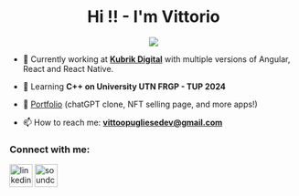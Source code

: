 <h1 align="center">Hi !! - I'm Vittorio</h1>

<p align="center">
  <img src="https://readme-typing-svg.herokuapp.com/?color=c33BIF7&size=28&duration=6000&width=552&lines=Frontend+developer+from+Argentina">
</p>

- 🔭 Currently working at [**Kubrik Digital**](https://www.linkedin.com/company/kubrik-digital/mycompany/)  with multiple versions of Angular, React and React Native.

- 🌱 Learning **C++ on University UTN FRGP - TUP 2024**

- 🤩 [Portfolio](https://vittoriop.dev/)  (chatGPT clone, NFT selling page, and more apps!)

- 📫 How to reach me: **vittoopugliesedev@gmail.com**

<h3 align="left">Connect with me:</h3>
<p align="left">
<a href="https://www.linkedin.com/in/vittoopugliese" target="_blank" ><img align="center" src="https://cdn-icons-png.flaticon.com/512/145/145807.png" alt="linkedin" height="40" width="40" /></a>
<a href="https://soundcloud.com/vittoopugliese" target="_blank" ><img align="center" src="https://cdn-icons-png.flaticon.com/512/145/145809.png" alt="soundcloud" height="40" width="40" /></a>
</p>

